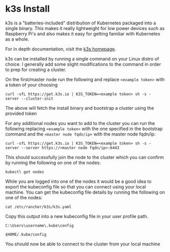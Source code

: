 # k3s Install

k3s is a "batteries-included" distribution of Kubernetes packaged into a single binary. This makes it really lightweight for low power devices such as Raspberry Pi's
and also makes it easy for getting familiar with Kubernetes as a whole.

For in depth documentation, visit the [k3s homepage](https://docs.k3s.io/).

k3s can be installed by running a single command on your Linux distro of choice. I generally add some slight modifications to the command in order to prep for creating a cluster.

On the first/master node run the following and replace `<example token>` with a token of your choosing

```
curl -sfL https://get.k3s.io | K3S_TOKEN=<example token> sh -s - server --cluster-init
```
The above will fetch the install binary and bootstrap a cluster using the provided token

For any additional nodes you want to add to the cluster you can run the following replacing `<example token>` with the one specified in the bootstrap command and the `<master node fqdn/ip>` with the master node fqdn/ip:

```
curl -sfL https://get.k3s.io | K3S_TOKEN=<example token> sh -s - server --server https://<master node fqdn/ip>:6443
```

This should successfully join the node to the cluster which you can confirm by running the following on one of the nodes:

```
kubectl get nodes
```

While you are logged into one of the nodes it would be a good idea to export the kubeconfig file so that you can connect using your local machine. You can get the kubeconfig file details by running the following on one of the nodes:

```
cat /etc/rancher/k3s/k3s.yaml
```

Copy this output into a new kubeconfig file in your user profile path.

``` title="Windows"
C:\Users\username\.kube\config
```

``` title="Linux"
$HOME/.kube/config
```

You should now be able to connect to the cluster from your local machine
